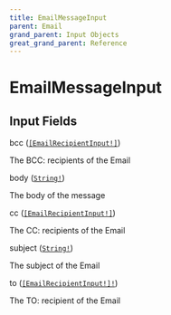 ```yaml
---
title: EmailMessageInput
parent: Email
grand_parent: Input Objects
great_grand_parent: Reference
---
```


<h1>EmailMessageInput</h1>

<h2>Input Fields</h2>

<div class="field-entry ">
  <span id="bcc" class="field-name anchored">bcc (<code><a href="/docs/reference/input_object/email/email_recipient_input">[EmailRecipientInput!]</a></code>)</span>

  <div class="description-wrapper">
   <p>The BCC: recipients of the Email</p>

  </div>
</div>

<div class="field-entry ">
  <span id="body" class="field-name anchored">body (<code><a href="/docs/reference/scalar/string">String!</a></code>)</span>

  <div class="description-wrapper">
   <p>The body of the message</p>

  </div>
</div>

<div class="field-entry ">
  <span id="cc" class="field-name anchored">cc (<code><a href="/docs/reference/input_object/email/email_recipient_input">[EmailRecipientInput!]</a></code>)</span>

  <div class="description-wrapper">
   <p>The CC: recipients of the Email</p>

  </div>
</div>

<div class="field-entry ">
  <span id="subject" class="field-name anchored">subject (<code><a href="/docs/reference/scalar/string">String!</a></code>)</span>

  <div class="description-wrapper">
   <p>The subject of the Email</p>

  </div>
</div>

<div class="field-entry ">
  <span id="to" class="field-name anchored">to (<code><a href="/docs/reference/input_object/email/email_recipient_input">[EmailRecipientInput!]!</a></code>)</span>

  <div class="description-wrapper">
   <p>The TO: recipient of the Email</p>

  </div>
</div>

